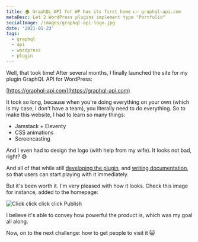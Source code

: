 ```yaml
---
title: 🏠 GraphQL API for WP has its first home 👉 graphql-api.com
metaDesc: Let 2 WordPress plugins implement type "Portfolio"
socialImage: /images/graphql-api-logo.jpg
date: '2021-01-23'
tags:
  - graphql
  - api
  - wordpress
  - plugin
---
```


Well, that took time! After several months, I finally launched the site for my plugin GraphQL API for WordPress:

[https://graphql-api.com](https://graphql-api.com)

It took so long, because when you're doing everything on your own (which is my case, I don't have a team), you literally need to do everything. So to make this website, I had to learn so many things:

- Jamstack + Eleventy
- CSS animations
- Screencasting

And I even had to design the logo (with help from my wife). It looks not bad, right? 😅

And all of that while still [developing the plugin](https://graphql-api.com/blog/released-graphql-api-v07-with-mutations-and-nested-mutations/), and [writing documentation](https://graphql-api.com/guides), so that users can start playing with it immediately.

But it's been worth it. I'm very pleased with how it looks. Check this image for instance, added to the homepage:

![Click click click click Publish](/images/click-publish.png "Click click click click Publish")

I believe it's able to convey how powerful the product is, which was my goal all along.

Now, on to the next challenge: how to get people to visit it 🙀